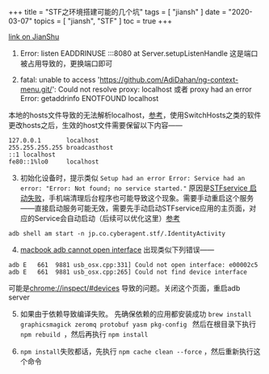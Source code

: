 +++
title = "STF之环境搭建可能的几个坑"
tags = [
    "jiansh"
]
date = "2020-03-07"
topics = [
    "jiansh",
    "STF"
]
toc = true
+++



[link on JianShu](https://www.jianshu.com/p/82e0d75db14b)

1.  Error: listen EADDRINUSE :::8080     at Server.setupListenHandle 
这是端口被占用导致的，更换端口即可

2. fatal: unable to access 'https://github.com/AdiDahan/ng-context-menu.git/': Could not resolve proxy: localhost
或者 proxy had an error Error: getaddrinfo ENOTFOUND localhost

本地的hosts文件导致的无法解析localhost，[参考](https://github.com/angular/angular-cli/issues/2227)，使用SwitchHosts之类的软件更改hosts之后，生效的host文件需要保留以下内容——
```
127.0.0.1       localhost
255.255.255.255 broadcasthost
::1 localhost
fe80::1%lo0     localhost
```

3. 初始化设备时，提示类似 `Setup had an error Error: Service had an error: "Error: Not found; no service started."` 
原因是[STFservice 启动失败](https://github.com/openstf/stf/issues/407)，手机端清理后台程序也可能导致这个现象。需要手动重启这个服务——直接启动服务可能无效，需要先手动启动STFservice应用的主页面，对应的Service会自动启动（后续可以优化这里）[参考](https://blog.csdn.net/wpyily/article/details/53519227)

```
adb shell am start -n jp.co.cyberagent.stf/.IdentityActivity
```

4. [macbook adb cannot open interface](https://stackoverflow.com/questions/35650024/macbook-adb-cannot-open-interface)
出现类似下列错误——
```
adb E   661  9881 usb_osx.cpp:331] Could not open interface: e00002c5
adb E   661  9881 usb_osx.cpp:265] Could not find device interface
```
可能是[chrome://inspect/#devices](https://stackoverflow.com/a/36662403) 导致的问题。关闭这个页面，重启adb server

5. 如果由于依赖导致编译失败。 先确保依赖的应用都安装成功 `brew install graphicsmagick zeromq protobuf yasm pkg-config `
然后在根目录下执行 `npm rebuild `，然后再执行 `npm install`

6. `npm install`失败都话，先执行 `npm cache clean --force` ，然后重新执行这个命令

